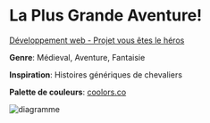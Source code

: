 # La Plus Grande Aventure!

[Développement web - Projet vous êtes le héros](https://smnarnold.com/projets/vous-etes-le-heros)

**Genre**: Médieval, Aventure, Fantaisie

**Inspiration**: Histoires génériques de chevaliers

**Palette de couleurs**: [coolors.co](https://coolors.co/493b5b-695483-bf87f0-bcafcc-7a7285)

![diagramme](/assets/images/grande_aventure.drawio)

